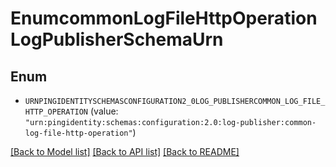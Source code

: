 # EnumcommonLogFileHttpOperationLogPublisherSchemaUrn

## Enum


* `URNPINGIDENTITYSCHEMASCONFIGURATION2_0LOG_PUBLISHERCOMMON_LOG_FILE_HTTP_OPERATION` (value: `"urn:pingidentity:schemas:configuration:2.0:log-publisher:common-log-file-http-operation"`)


[[Back to Model list]](../README.md#documentation-for-models) [[Back to API list]](../README.md#documentation-for-api-endpoints) [[Back to README]](../README.md)


